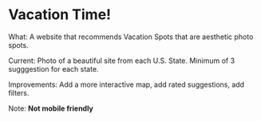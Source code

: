 # Vacation Time!

What: A website that recommends Vacation Spots that are aesthetic photo spots. 

Current: Photo of a beautiful site from each U.S. State. Minimum of 3 sugggestion for each state. 

Improvements: Add a more interactive map, add rated suggestions, add filters. 

Note: **Not mobile friendly**
